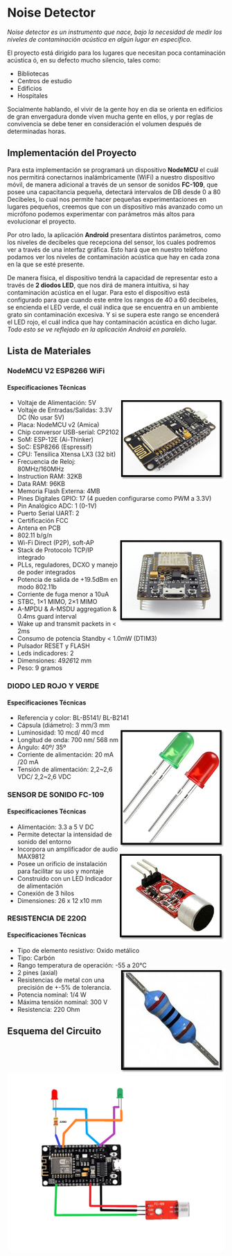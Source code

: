# **Noise Detector**
*Noise detector es un instrumento que nace, bajo la necesidad de medir los niveles de contaminación acústica en algún lugar en específico.*

El proyecto está dirigido para los lugares que necesitan poca contaminación acústica ó, en su defecto mucho silencio, tales como:
+ Bibliotecas
+ Centros de estudio 
+ Edificios 
+ Hospitales

Socialmente hablando, el vivir de la gente hoy en dia se orienta en edificios de gran envergadura donde viven mucha gente en ellos, y por reglas de convivencia se debe tener en consideración el volumen después de determinadas horas.

## Implementación del Proyecto

Para esta implementación se programará un dispositivo **NodeMCU** el cuál nos permitirá conectarnos inalámbricamente (WiFi) a nuestro dispositivo móvil, de manera adicional a través de un sensor de sonidos **FC-109**, que posee una capacitancia pequeña, detectará intervalos de DB desde 0 a 80 Decibeles, lo cual nos permite hacer pequeñas experimentaciones en lugares pequeños, creemos que con un dispositivo más avanzado como un micrófono podemos experimentar con parámetros más altos para evolucionar el proyecto.

Por otro lado, la aplicación **Android** presentara distintos parámetros, como los niveles de decibeles que recepciona del sensor, los cuales podremos ver a través de una interfaz gráfica. Esto hará que en nuestro teléfono podamos ver 
los niveles de contaminación acústica que hay en cada zona en la que se esté presente. 

De manera física, el dispositivo tendrá la capacidad de representar esto a través de **2 diodos LED**, que nos dirá de manera intuitiva, si hay contaminación acústica en el lugar. Para esto el dispositivo está configurado para que cuando este entre los rangos de 40 a 60 decibeles, se encienda el LED verde, el cuál indica que se encuentra en un ambiente grato sin contaminación excesiva. Y si se supera este rango se encenderá el LED rojo, el cuál indica que hay contaminación acústica en dicho lugar. *Todo esto se ve reflejado en la aplicación Android en paralelo.*

## Lista de Materiales
### **NodeMCU V2 ESP8266 WiFi**
#### Especificaciones Técnicas
* Voltaje de Alimentación: 5V   <img src="images/nodeMCU_1.png" align="right">
* Voltaje de Entradas/Salidas: 3.3V DC (No usar 5V)
* Placa: NodeMCU v2 (Amica)
* Chip conversor USB-serial: CP2102
*	SoM: ESP-12E (Ai-Thinker)
*	SoC: ESP8266 (Espressif)
*	CPU: Tensilica Xtensa LX3 (32 bit)
*	Frecuencia de Reloj: 80MHz/160MHz
*	Instruction RAM: 32KB
*	Data RAM: 96KB
*	Memoria Flash Externa: 4MB
*	Pines Digitales GPIO: 17 (4 pueden configurarse como PWM a 3.3V)
*	Pin Analógico ADC: 1 (0-1V)
*	Puerto Serial UART: 2
*	Certificación FCC
*	Antena en PCB
*	802.11 b/g/n
*	Wi-Fi Direct (P2P), soft-AP  <img src="images/nodeMCU_2.png" align="right"> 
*	Stack de Protocolo TCP/IP integrado
*	PLLs, reguladores, DCXO y manejo de poder integrados
*	Potencia de salida de +19.5dBm en modo 802.11b
*	Corriente de fuga menor a 10uA
*	STBC, 1×1 MIMO, 2×1 MIMO
*	A-MPDU & A-MSDU aggregation & 0.4ms guard interval
*	Wake up and transmit packets in < 2ms
*	Consumo de potencia Standby < 1.0mW (DTIM3)
*	Pulsador RESET y FLASH
*	Leds indicadores: 2
*	Dimensiones: 49*26*12 mm
*	Peso: 9 gramos

### **DIODO LED ROJO Y VERDE**
#### Especificaciones Técnicas
*	Referencia y color: BL-B5141/ BL-B2141
*	Cápsula (diámetro): 3 mm/3 mm 
*	Luminosidad: 10 mcd/ 40 mcd     <img src="images/Leds.png" align="right">
*	Longitud de onda: 700 nm/ 568 nm
*	Ángulo: 40º/ 35º
*	Corriente de alimentación: 20 mA /20 mA
*	Tensión de alimentación: 2,2~2,6 VDC/   2,2~2,6 VDC 

### **SENSOR DE SONIDO FC-109**
#### Especificaciones Técnicas
*	Alimentación: 3.3 a 5 V DC
*	Permite detectar la intensidad de sonido del entorno
*	Incorpora un amplificador de audio MAX9812      <img src="images/fc109.png" align="right">
*	Posee un orificio de instalación para facilitar su uso y montaje
*	Construido con un LED Indicador de alimentación
*	Conexión de 3 hilos
*	Dimensiones: 26 x 12 x10 mm

### **RESISTENCIA DE 220Ω**
#### Especificaciones Técnicas
*	Tipo de elemento resistivo:  Oxido metálico
*	Tipo: Carbón
*	Rango temperatura de operación: -55 a 20°C    <img src="images/Resistencia.png" align="right">
*	2 pines (axial)
*	Resistencias de metal con una precisión de +-5% de tolerancia.
*	Potencia nominal: 1/4 W
*	Máxima tensión nominal: 300 V
*	Resistencia: 220 Ohm

## Esquema del Circuito
![Esquema del Circuito](images/Esquema_NoiseDetector.png)

